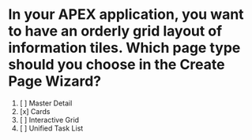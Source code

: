 # In your APEX application, you want to have an orderly grid layout of information tiles. Which page type should you choose in the Create Page Wizard?

1. [ ] Master Detail
1. [x] Cards
1. [ ] Interactive Grid
1. [ ] Unified Task List